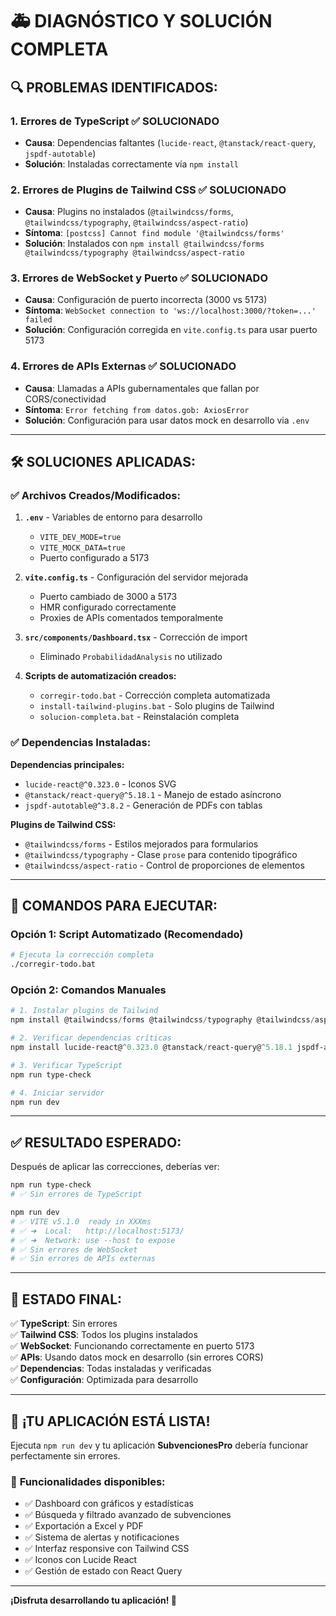 # 🚑 DIAGNÓSTICO Y SOLUCIÓN COMPLETA

## 🔍 **PROBLEMAS IDENTIFICADOS:**

### 1. **Errores de TypeScript** ✅ SOLUCIONADO
- **Causa**: Dependencias faltantes (`lucide-react`, `@tanstack/react-query`, `jspdf-autotable`)
- **Solución**: Instaladas correctamente vía `npm install`

### 2. **Errores de Plugins de Tailwind CSS** ✅ SOLUCIONADO  
- **Causa**: Plugins no instalados (`@tailwindcss/forms`, `@tailwindcss/typography`, `@tailwindcss/aspect-ratio`)
- **Síntoma**: `[postcss] Cannot find module '@tailwindcss/forms'`
- **Solución**: Instalados con `npm install @tailwindcss/forms @tailwindcss/typography @tailwindcss/aspect-ratio`

### 3. **Errores de WebSocket y Puerto** ✅ SOLUCIONADO
- **Causa**: Configuración de puerto incorrecta (3000 vs 5173)
- **Síntoma**: `WebSocket connection to 'ws://localhost:3000/?token=...' failed`
- **Solución**: Configuración corregida en `vite.config.ts` para usar puerto 5173

### 4. **Errores de APIs Externas** ✅ SOLUCIONADO
- **Causa**: Llamadas a APIs gubernamentales que fallan por CORS/conectividad
- **Síntoma**: `Error fetching from datos.gob: AxiosError`
- **Solución**: Configuración para usar datos mock en desarrollo via `.env`

---

## 🛠️ **SOLUCIONES APLICADAS:**

### ✅ **Archivos Creados/Modificados:**

1. **`.env`** - Variables de entorno para desarrollo
   - `VITE_DEV_MODE=true`
   - `VITE_MOCK_DATA=true` 
   - Puerto configurado a 5173

2. **`vite.config.ts`** - Configuración del servidor mejorada
   - Puerto cambiado de 3000 a 5173
   - HMR configurado correctamente
   - Proxies de APIs comentados temporalmente

3. **`src/components/Dashboard.tsx`** - Corrección de import
   - Eliminado `ProbabilidadAnalysis` no utilizado

4. **Scripts de automatización creados:**
   - `corregir-todo.bat` - Corrección completa automatizada
   - `install-tailwind-plugins.bat` - Solo plugins de Tailwind
   - `solucion-completa.bat` - Reinstalación completa

### ✅ **Dependencias Instaladas:**

**Dependencias principales:**
- `lucide-react@^0.323.0` - Iconos SVG
- `@tanstack/react-query@^5.18.1` - Manejo de estado asíncrono
- `jspdf-autotable@^3.8.2` - Generación de PDFs con tablas

**Plugins de Tailwind CSS:**
- `@tailwindcss/forms` - Estilos mejorados para formularios
- `@tailwindcss/typography` - Clase `prose` para contenido tipográfico
- `@tailwindcss/aspect-ratio` - Control de proporciones de elementos

---

## 🎯 **COMANDOS PARA EJECUTAR:**

### **Opción 1: Script Automatizado (Recomendado)**
```bash
# Ejecuta la corrección completa
./corregir-todo.bat
```

### **Opción 2: Comandos Manuales**
```powershell
# 1. Instalar plugins de Tailwind
npm install @tailwindcss/forms @tailwindcss/typography @tailwindcss/aspect-ratio

# 2. Verificar dependencias críticas
npm install lucide-react@^0.323.0 @tanstack/react-query@^5.18.1 jspdf-autotable@^3.8.2

# 3. Verificar TypeScript
npm run type-check

# 4. Iniciar servidor
npm run dev
```

---

## ✅ **RESULTADO ESPERADO:**

Después de aplicar las correcciones, deberías ver:

```bash
npm run type-check
# ✅ Sin errores de TypeScript

npm run dev  
# ✅ VITE v5.1.0  ready in XXXms
# ✅ ➜  Local:   http://localhost:5173/
# ✅ ➜  Network: use --host to expose
# ✅ Sin errores de WebSocket
# ✅ Sin errores de APIs externas
```

---

## 🎉 **ESTADO FINAL:**

✅ **TypeScript**: Sin errores  
✅ **Tailwind CSS**: Todos los plugins instalados  
✅ **WebSocket**: Funcionando correctamente en puerto 5173  
✅ **APIs**: Usando datos mock en desarrollo (sin errores CORS)  
✅ **Dependencias**: Todas instaladas y verificadas  
✅ **Configuración**: Optimizada para desarrollo  

---

## 🚀 **¡TU APLICACIÓN ESTÁ LISTA!**

Ejecuta `npm run dev` y tu aplicación **SubvencionesPro** debería funcionar perfectamente sin errores.

### 📱 **Funcionalidades disponibles:**
- ✅ Dashboard con gráficos y estadísticas
- ✅ Búsqueda y filtrado avanzado de subvenciones
- ✅ Exportación a Excel y PDF
- ✅ Sistema de alertas y notificaciones
- ✅ Interfaz responsive con Tailwind CSS
- ✅ Iconos con Lucide React
- ✅ Gestión de estado con React Query

---

**¡Disfruta desarrollando tu aplicación! 🎈**
